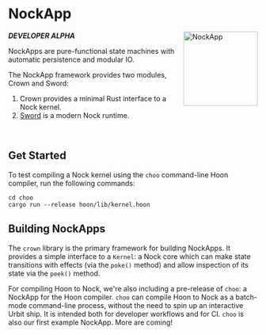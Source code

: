 # NockApp

<img align="right" src="https://zorp.io/img/nockapp.png" height="150px" alt="NockApp">

***DEVELOPER ALPHA***

NockApps are pure-functional state machines with automatic persistence and modular IO.

The NockApp framework provides two modules, Crown and Sword:
1. Crown provides a minimal Rust interface to a Nock kernel.
2. [Sword](https://github.com/zorp-corp/sword) is a modern Nock runtime.

<br>

## Get Started

To test compiling a Nock kernel using the `choo` command-line Hoon compiler, run the following commands:

```
cd choo
cargo run --release hoon/lib/kernel.hoon
```

## Building NockApps

The `crown` library is the primary framework for building NockApps. It provides a simple interface to a `Kernel`: a Nock core which can make state transitions with effects (via the `poke()` method) and allow inspection of its state via the `peek()` method.

For compiling Hoon to Nock, we're also including a pre-release of `choo`: a NockApp for the Hoon compiler. `choo` can compile Hoon to Nock as a batch-mode command-line process, without the need to spin up an interactive Urbit ship. It is intended both for developer workflows and for CI. `choo` is also our first example NockApp. More are coming!

